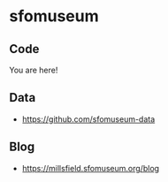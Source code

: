 # sfomuseum

## Code

You are here!

## Data

* https://github.com/sfomuseum-data

## Blog

* https://millsfield.sfomuseum.org/blog